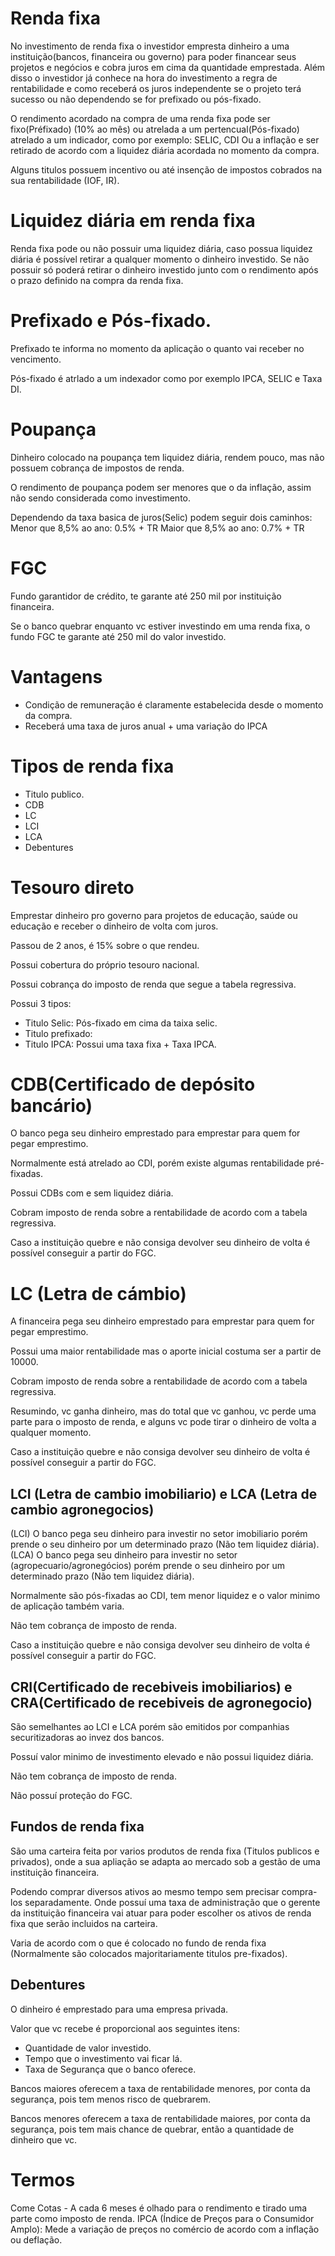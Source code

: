 # Renda fixa
No investimento de renda fixa o investidor empresta dinheiro a uma instituição(bancos, financeira ou governo) para poder financear seus projetos e negócios e cobra juros em cima da quantidade emprestada. Além disso o investidor já conhece na hora do investimento a regra de rentabilidade e como receberá os juros independente se o projeto terá sucesso ou não dependendo se for prefixado ou pós-fixado.

O rendimento acordado na compra de uma renda fixa pode ser fixo(Préfixado) (10% ao mês) ou atrelada a um pertencual(Pós-fixado) atrelado a um indicador, como por exemplo: SELIC, CDI Ou a inflação e ser retirado de acordo com a liquidez diária acordada no momento da compra.

Alguns titulos possuem incentivo ou até insenção de impostos cobrados na sua rentabilidade (IOF, IR).

# Liquidez diária em renda fixa
Renda fixa pode ou não possuir uma liquidez diária, caso possua liquidez diária é possível retirar a qualquer momento o dinheiro investido. Se não possuir só poderá retirar o dinheiro investido junto com o rendimento após o prazo definido na compra da renda fixa.

# Prefixado e Pós-fixado.
Prefixado te informa no momento da aplicação o quanto vai receber no vencimento.

Pós-fixado é atrlado a um indexador como por exemplo IPCA, SELIC e Taxa DI.

# Poupança
Dinheiro colocado na poupança tem liquidez diária, rendem pouco, mas não possuem cobrança de impostos de renda.

O rendimento de poupança podem ser menores que o da inflação, assim não sendo considerada como investimento.

Dependendo da taxa basica de juros(Selic) podem seguir dois caminhos:
Menor que 8,5% ao ano:  0.5% + TR
Maior que 8,5% ao ano:  0.7% + TR

# FGC
Fundo garantidor de crédito, te garante até 250 mil por instituição financeira.

Se o banco quebrar enquanto vc estiver investindo em uma renda fixa, o fundo FGC te garante até 250 mil do valor investido.

# Vantagens
- Condição de remuneração é claramente estabelecida desde o momento da compra.
- Receberá uma taxa de juros anual + uma variação do IPCA

# Tipos de renda fixa
- Titulo publico.
- CDB
- LC
- LCI
- LCA
- Debentures

# Tesouro direto
Emprestar dinheiro pro governo para projetos de educação, saúde ou educação e receber o dinheiro de volta com juros.

Passou de 2 anos, é 15% sobre o que rendeu.

Possui cobertura do próprio tesouro nacional.

Possui cobrança do imposto de renda que segue a tabela regressiva.

Possui 3 tipos:
- Titulo Selic: Pós-fixado em cima da taixa selic.
- Titulo prefixado: 
- Titulo IPCA: Possui uma taxa fixa + Taxa IPCA.

# CDB(Certificado de depósito bancário)
O banco pega seu dinheiro emprestado para emprestar para quem for pegar emprestimo.

Normalmente está atrelado ao CDI, porém existe algumas rentabilidade pré-fixadas.

Possui CDBs com e sem liquidez diária.

Cobram imposto de renda sobre a rentabilidade de acordo com a tabela regressiva.

Caso a instituição quebre e não consiga devolver seu dinheiro de volta é possível conseguir a partir do FGC.

# LC (Letra de cámbio)
A financeira pega seu dinheiro emprestado para emprestar para quem for pegar emprestimo.

Possui uma maior rentabilidade mas o aporte inicial costuma ser a partir de 10000.

Cobram imposto de renda sobre a rentabilidade de acordo com a tabela regressiva.

Resumindo, vc ganha dinheiro, mas do total que vc ganhou, vc perde uma parte para o imposto de renda, e alguns vc pode tirar o dinheiro de volta a qualquer momento.

Caso a instituição quebre e não consiga devolver seu dinheiro de volta é possível conseguir a partir do FGC.

## LCI (Letra de cambio imobiliario) e LCA (Letra de cambio agronegocios)
(LCI) O banco pega seu dinheiro para investir no setor imobiliario porém prende o seu dinheiro por um determinado prazo (Não tem liquidez diária).
(LCA) O banco pega seu dinheiro para investir no setor (agropecuario/agronegócios) porém prende o seu dinheiro por um determinado prazo (Não tem liquidez diária).

Normalmente são pós-fixadas ao CDI, tem menor liquidez e o valor minimo de aplicação também varia.

Não tem cobrança de imposto de renda.

Caso a instituição quebre e não consiga devolver seu dinheiro de volta é possível conseguir a partir do FGC.

## CRI(Certificado de recebiveis imobiliarios) e CRA(Certificado de recebiveis de agronegocio)
São semelhantes ao LCI e LCA porém são emitidos por companhias securitizadoras ao invez dos bancos.

Possuí valor minimo de investimento elevado e não possui liquidez diária.

Não tem cobrança de imposto de renda.

Não possuí proteção do FGC.

## Fundos de renda fixa
São uma carteira feita por varios produtos de renda fixa (Titulos publicos e privados), onde a sua apliação se adapta ao mercado sob a gestão de uma instituição financeira.

Podendo comprar diversos ativos ao mesmo tempo sem precisar compra-los separadamente. Onde possuí uma taxa de administração que o gerente da instituição financeira vai atuar para poder escolher os ativos de renda fixa que serão incluidos na carteira.

Varia de acordo com o que é colocado no fundo de renda fixa (Normalmente são colocados majoritariamente titulos pre-fixados).

## Debentures
O dinheiro é emprestado para uma empresa privada.

Valor que vc recebe é proporcional aos seguintes itens:
- Quantidade de valor investido.
- Tempo que o investimento vai ficar lá.
- Taxa de Segurança que o banco oferece.

Bancos maiores oferecem a taxa de rentabilidade menores, por conta da segurança, pois tem menos risco de quebrarem.

Bancos menores oferecem a taxa de rentabilidade maiores, por conta da segurança, pois tem mais chance de quebrar, então a quantidade de dinheiro que vc.

# Termos
Come Cotas - A cada 6 meses é olhado para o rendimento e tirado uma parte como imposto de renda.
IPCA (Índice de Preços para o Consumidor Amplo): Mede a variação de preços no comércio de acordo com a inflação ou deflação.